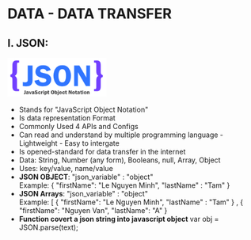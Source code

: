 # DATA - DATA TRANSFER
## I. JSON:
<img src="https://github.com/TamLNM/SELF-STUDY/blob/master/images/json-logo.png" width="200">

- Stands for "JavaScript Object Notation"
- Is data representation Format
- Commonly Used 4 APIs and Configs
- Can read and understand by multiple programming language - Lightweight - Easy to intergate
- Is opened-standard for data transfer in the internet
- Data: String, Number (any form), Booleans, null, Array, Object
- Uses: key/value, name/value
- <b>JSON OBJECT</b>: "json_variable" : "object"
<br>Example: { "firstName": "Le Nguyen Minh", "lastName" : "Tam" }
- <b>JSON Arrays</b>: "json_variable" : "object"
<br>Example: [ { "firstName": "Le Nguyen Minh", "lastName" : "Tam" } , { "firstName": "Nguyen Van", "lastName": "A" }
- <b>Function covert a json string into javascript object</b>
var obj = JSON.parse(text);
  
